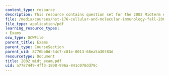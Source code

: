 ```yaml
---
content_type: resource
description: This resource contains question set for the 2002 Midterm exams.
file: /media/courses/hst-176-cellular-and-molecular-immunology-fall-2005/a77874494ff31808996a841c078dd79c_2002_midt_exam.pdf
file_type: application/pdf
learning_resource_types:
- Exams
ocw_type: OCWFile
parent_title: Exams
parent_type: CourseSection
parent_uid: 8776bb0d-54c7-c81e-0013-68ea5a30583d
resourcetype: Document
title: 2002_midt_exam.pdf
uid: a7787449-4ff3-1808-996a-841c078dd79c
---
```

